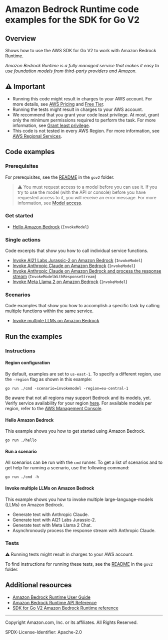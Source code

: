 <!--Generated by WRITEME on 2023-11-28 12:40:19.533581 (UTC)-->
# Amazon Bedrock Runtime code examples for the SDK for Go V2

## Overview

Shows how to use the AWS SDK for Go V2 to work with Amazon Bedrock Runtime.

<!--custom.overview.start-->
<!--custom.overview.end-->

*Amazon Bedrock Runtime is a fully managed service that makes it easy to use foundation models from third-party providers and Amazon.*

## ⚠ Important

* Running this code might result in charges to your AWS account. For more details, see [AWS Pricing](https://aws.amazon.com/pricing/?aws-products-pricing.sort-by=item.additionalFields.productNameLowercase&aws-products-pricing.sort-order=asc&awsf.Free%20Tier%20Type=*all&awsf.tech-category=*all) and [Free Tier](https://aws.amazon.com/free/?all-free-tier.sort-by=item.additionalFields.SortRank&all-free-tier.sort-order=asc&awsf.Free%20Tier%20Types=*all&awsf.Free%20Tier%20Categories=*all).
* Running the tests might result in charges to your AWS account.
* We recommend that you grant your code least privilege. At most, grant only the minimum permissions required to perform the task. For more information, see [Grant least privilege](https://docs.aws.amazon.com/IAM/latest/UserGuide/best-practices.html#grant-least-privilege).
* This code is not tested in every AWS Region. For more information, see [AWS Regional Services](https://aws.amazon.com/about-aws/global-infrastructure/regional-product-services).

<!--custom.important.start-->
<!--custom.important.end-->

## Code examples

### Prerequisites

For prerequisites, see the [README](../README.md#Prerequisites) in the `gov2` folder.


<!--custom.prerequisites.start-->
> ⚠ You must request access to a model before you can use it. If you try to use the model (with the API or console) before you have requested access to it, you will receive an error message. For more information, see [Model access](https://docs.aws.amazon.com/bedrock/latest/userguide/model-access.html).
<!--custom.prerequisites.end-->


### Get started

* [Hello Amazon Bedrock](hello/hello.go#L4) (`InvokeModel`)

### Single actions

Code excerpts that show you how to call individual service functions.

* [Invoke AI21 Labs Jurassic-2 on Amazon Bedrock](actions/invoke_model.go#L86) (`InvokeModel`)
* [Invoke Anthropic Claude on Amazon Bedrock](actions/invoke_model.go#L27) (`InvokeModel`)
* [Invoke Anthropic Claude on Amazon Bedrock and process the response stream](actions/invoke_model_with_response_stream.go#L29) (`InvokeModelWithResponseStream`)
* [Invoke Meta Llama 2 on Amazon Bedrock](actions/invoke_model.go#L138) (`InvokeModel`)

### Scenarios

Code examples that show you how to accomplish a specific task by calling multiple
functions within the same service.

* [Invoke multiple LLMs on Amazon Bedrock](scenarios/scenario_invoke_models.go)

## Run the examples

### Instructions



<!--custom.instructions.start-->
#### Region configuration
By default, examples are set to `us-east-1`. To specify a different region, use the `-region` flag as shown in this example:

```
go run ./cmd -scenario=invokemodel -region=eu-central-1
```

Be aware that not all regions may support Bedrock and its models, yet. Verify service availability for your region [here](https://aws.amazon.com/about-aws/global-infrastructure/regional-product-services/). For available models per region, refer to the [AWS Management Console](https://console.aws.amazon.com/bedrock).
<!--custom.instructions.end-->

#### Hello Amazon Bedrock

This example shows you how to get started using Amazon Bedrock.

```
go run ./hello
```

#### Run a scenario

All scenarios can be run with the `cmd` runner. To get a list of scenarios
and to get help for running a scenario, use the following command:

```
go run ./cmd -h
```

#### Invoke multiple LLMs on Amazon Bedrock

This example shows you how to invoke multiple large-language-models (LLMs) on Amazon Bedrock.

* Generate text with Anthropic Claude.
* Generate text with AI21 Labs Jurassic-2.
* Generate text with Meta Llama 2 Chat.
* Asynchronously process the response stream with Anthropic Claude.

<!--custom.scenario_prereqs.bedrock-runtime_Scenario_Invoke_Models_incl_Response_Stream.start-->
<!--custom.scenario_prereqs.bedrock-runtime_Scenario_Invoke_Models_incl_Response_Stream.end-->


<!--custom.scenarios.bedrock-runtime_Scenario_Invoke_Models_incl_Response_Stream.start-->
<!--custom.scenarios.bedrock-runtime_Scenario_Invoke_Models_incl_Response_Stream.end-->

### Tests

⚠ Running tests might result in charges to your AWS account.


To find instructions for running these tests, see the [README](../README.md#Tests)
in the `gov2` folder.



<!--custom.tests.start-->
<!--custom.tests.end-->

## Additional resources

* [Amazon Bedrock Runtime User Guide](https://docs.aws.amazon.com/bedrock/latest/userguide/what-is-bedrock.html)
* [Amazon Bedrock Runtime API Reference](https://docs.aws.amazon.com/bedrock/latest/APIReference/welcome.html)
* [SDK for Go V2 Amazon Bedrock Runtime reference](https://pkg.go.dev/github.com/aws/aws-sdk-go-v2/service/bedrock-runtime)

<!--custom.resources.start-->
<!--custom.resources.end-->

---

Copyright Amazon.com, Inc. or its affiliates. All Rights Reserved.

SPDX-License-Identifier: Apache-2.0